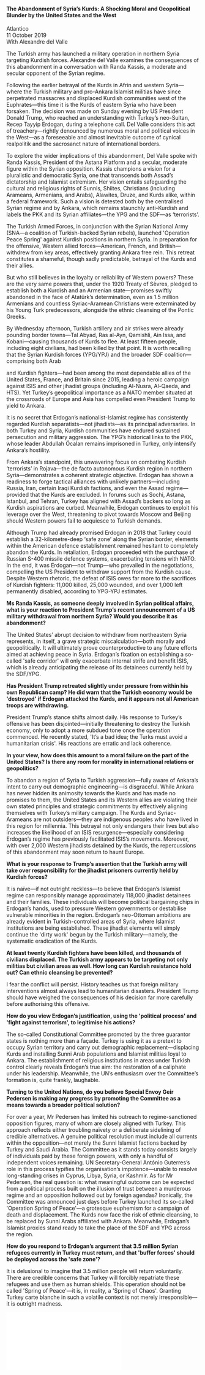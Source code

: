 <h4>The Abandonment of Syria’s Kurds: A Shocking Moral and Geopolitical Blunder by the United States and the West</h4>

Atlantico  
11 October 2019  
With Alexandre del Valle

The Turkish army has launched a military operation in northern Syria targeting Kurdish forces. Alexandre del Valle examines the consequences of this abandonment in a conversation with Randa Kassis, a moderate and secular opponent of the Syrian regime.

Following the earlier betrayal of the Kurds in Afrin and western Syria—where the Turkish military and pro-Ankara Islamist militias have since perpetrated massacres and displaced Kurdish communities west of the Euphrates—this time it is the Kurds of eastern Syria who have been forsaken. The decision was made on Sunday evening by US President Donald Trump, who reached an understanding with Turkey’s neo-Sultan, Recep Tayyip Erdogan, during a telephone call. Del Valle considers this act of treachery—rightly denounced by numerous moral and political voices in the West—as a foreseeable and almost inevitable outcome of cynical realpolitik and the sacrosanct nature of international borders.

To explore the wider implications of this abandonment, Del Valle spoke with Randa Kassis, President of the Astana Platform and a secular, moderate figure within the Syrian opposition. Kassis champions a vision for a pluralistic and democratic Syria, one that transcends both Assad’s dictatorship and Islamist extremism. Her vision entails safeguarding the cultural and religious rights of Sunnis, Shiites, Christians (including Arameans, Armenians, and Arabs), Alawites, Druze, and Kurds alike, within a federal framework. Such a vision is detested both by the centralised Syrian regime and by Ankara, which remains staunchly anti-Kurdish and labels the PKK and its Syrian affiliates—the YPG and the SDF—as ‘terrorists’.

The Turkish Armed Forces, in conjunction with the Syrian National Army (SNA—a coalition of Turkish-backed Syrian rebels), launched 'Operation Peace Spring' against Kurdish positions in northern Syria. In preparation for the offensive, Western allied forces—American, French, and British—withdrew from key areas, effectively granting Ankara free rein. This retreat constitutes a shameful, though sadly predictable, betrayal of the Kurds and their allies.

But who still believes in the loyalty or reliability of Western powers? These are the very same powers that, under the 1920 Treaty of Sèvres, pledged to establish both a Kurdish and an Armenian state—promises swiftly abandoned in the face of Atatürk’s determination, even as 1.5 million Armenians and countless Syriac-Aramean Christians were exterminated by his Young Turk predecessors, alongside the ethnic cleansing of the Pontic Greeks.

By Wednesday afternoon, Turkish artillery and air strikes were already pounding border towns—Tal Abyad, Ras al-Ayn, Qamishli, Ain Issa, and Kobani—causing thousands of Kurds to flee. At least fifteen people, including eight civilians, had been killed by that point. It is worth recalling that the Syrian Kurdish forces (YPG/YPJ) and the broader SDF coalition—comprising both Arab

and Kurdish fighters—had been among the most dependable allies of the United States, France, and Britain since 2015, leading a heroic campaign against ISIS and other jihadist groups (including Al-Nusra, Al-Qaeda, and HTS). Yet Turkey’s geopolitical importance as a NATO member situated at the crossroads of Europe and Asia has compelled even President Trump to yield to Ankara.

It is no secret that Erdogan’s nationalist-Islamist regime has consistently regarded Kurdish separatists—not jihadists—as its principal adversaries. In both Turkey and Syria, Kurdish communities have endured sustained persecution and military aggression. The YPG’s historical links to the PKK, whose leader Abdullah Öcalan remains imprisoned in Turkey, only intensify Ankara’s hostility.

From Ankara’s standpoint, this unwavering focus on combating Kurdish ‘terrorists’ in Rojava—the de facto autonomous Kurdish region in northern Syria—demonstrates a coherent strategic objective. Erdogan has shown a readiness to forge tactical alliances with unlikely partners—including Russia, Iran, certain Iraqi Kurdish factions, and even the Assad regime—provided that the Kurds are excluded. In forums such as Sochi, Astana, Istanbul, and Tehran, Turkey has aligned with Assad’s backers so long as Kurdish aspirations are curbed. Meanwhile, Erdogan continues to exploit his leverage over the West, threatening to pivot towards Moscow and Beijing should Western powers fail to acquiesce to Turkish demands.

Although Trump had already promised Erdogan in 2018 that Turkey could establish a 32-kilometre-deep ‘safe zone’ along the Syrian border, elements within the American defence establishment remained hesitant to completely abandon the Kurds. In retaliation, Erdogan proceeded with the purchase of Russian S-400 missile defence systems, exacerbating tensions with NATO. In the end, it was Erdogan—not Trump—who prevailed in the negotiations, compelling the US President to withdraw support from the Kurdish cause. Despite Western rhetoric, the defeat of ISIS owes far more to the sacrifices of Kurdish fighters: 11,000 killed, 25,000 wounded, and over 1,000 left permanently disabled, according to YPG-YPJ estimates.

<b>Ms Randa Kassis, as someone deeply involved in Syrian political affairs, what is your reaction to President Trump’s recent announcement of a US military withdrawal from northern Syria? Would you describe it as abandonment?</b>

The United States’ abrupt decision to withdraw from northeastern Syria represents, in itself, a grave strategic miscalculation—both morally and geopolitically. It will ultimately prove counterproductive to any future efforts aimed at achieving peace in Syria. Erdogan’s fixation on establishing a so-called 'safe corridor' will only exacerbate internal strife and benefit ISIS, which is already anticipating the release of its detainees currently held by the SDF/YPG.

<b>Has President Trump retreated slightly under pressure from within his own Republican camp? He did warn that the Turkish economy would be 'destroyed' if Erdogan attacked the Kurds, and it appears not all American troops are withdrawing.</b>

President Trump’s stance shifts almost daily. His response to Turkey’s offensive has been disjointed—initially threatening to destroy the Turkish economy, only to adopt a more subdued tone once the operation commenced. He recently stated, 'It’s a bad idea; the Turks must avoid a humanitarian crisis'. His reactions are erratic and lack coherence.

<b>In your view, how does this amount to a moral failure on the part of the United States? Is there any room for morality in international relations or geopolitics?</b>

To abandon a region of Syria to Turkish aggression—fully aware of Ankara’s intent to carry out demographic engineering—is disgraceful. While Ankara has never hidden its animosity towards the Kurds and has made no promises to them, the United States and its Western allies are violating their own stated principles and strategic commitments by effectively aligning themselves with Turkey’s military campaign. The Kurds and Syriac-Arameans are not outsiders—they are indigenous peoples who have lived in this region for millennia. This betrayal not only endangers their lives but also increases the likelihood of an ISIS resurgence—especially considering Erdogan’s regime has previously facilitated ISIS’s movements. Moreover, with over 2,000 Western jihadists detained by the Kurds, the repercussions of this abandonment may soon return to haunt Europe.

<b>What is your response to Trump’s assertion that the Turkish army will take over responsibility for the jihadist prisoners currently held by Kurdish forces?</b>

It is naïve—if not outright reckless—to believe that Erdogan’s Islamist regime can responsibly manage approximately 118,000 jihadist detainees and their families. These individuals will become political bargaining chips in Erdogan’s hands, used to pressure Western governments or destabilise vulnerable minorities in the region. Erdogan’s neo-Ottoman ambitions are already evident in Turkish-controlled areas of Syria, where Islamist institutions are being established. These jihadist elements will simply continue the 'dirty work' begun by the Turkish military—namely, the systematic eradication of the Kurds.

<b>At least twenty Kurdish fighters have been killed, and thousands of civilians displaced. The Turkish army appears to be targeting not only militias but civilian areas as well. How long can Kurdish resistance hold out? Can ethnic cleansing be prevented?</b>

I fear the conflict will persist. History teaches us that foreign military interventions almost always lead to humanitarian disasters. President Trump should have weighed the consequences of his decision far more carefully before authorising this offensive.

<b>How do you view Erdogan’s justification, using the 'political process' and 'fight against terrorism', to legitimise his actions?</b>

The so-called Constitutional Committee promoted by the three guarantor states is nothing more than a façade. Turkey is using it as a pretext to occupy Syrian territory and carry out demographic replacement—displacing Kurds and installing Sunni Arab populations and Islamist militias loyal to Ankara. The establishment of religious institutions in areas under Turkish control clearly reveals Erdogan’s true aim: the restoration of a caliphate under his leadership. Meanwhile, the UN’s enthusiasm over the Committee’s formation is, quite frankly, laughable.

<b>Turning to the United Nations, do you believe Special Envoy Geir Pedersen is making any progress by promoting the Committee as a means towards a broader political solution?</b>

For over a year, Mr Pedersen has limited his outreach to regime-sanctioned opposition figures, many of whom are closely aligned with Turkey. This approach reflects either troubling naïvety or a deliberate sidelining of credible alternatives. A genuine political resolution must include all currents within the opposition—not merely the Sunni Islamist factions backed by Turkey and Saudi Arabia. The Committee as it stands today consists largely of individuals paid by these foreign powers, with only a handful of independent voices remaining. UN Secretary-General António Guterres’s role in this process typifies the organisation’s impotence—unable to resolve long-standing crises in Cyprus, Libya, Syria, or Kashmir. As for Mr Pedersen, the real question is: what meaningful outcome can be expected from a political process built on the illusion of trust between a murderous regime and an opposition hollowed out by foreign agendas? Ironically, the Committee was announced just days before Turkey launched its so-called 'Operation Spring of Peace'—a grotesque euphemism for a campaign of death and displacement. The Kurds now face the risk of ethnic cleansing, to be replaced by Sunni Arabs affiliated with Ankara. Meanwhile, Erdogan’s Islamist proxies stand ready to take the place of the SDF and YPG across the region.

<b>How do you respond to Erdogan’s argument that 3.5 million Syrian refugees currently in Turkey must return, and that 'buffer forces' should be deployed across the 'safe zone'?</b>

It is delusional to imagine that 3.5 million people will return voluntarily. There are credible concerns that Turkey will forcibly repatriate these refugees and use them as human shields. This operation should not be called 'Spring of Peace'—it is, in reality, a 'Spring of Chaos'. Granting Turkey carte blanche in such a volatile context is not merely irresponsible—it is outright madness.

![](26-Atlantico.pdf)
<p></p>
